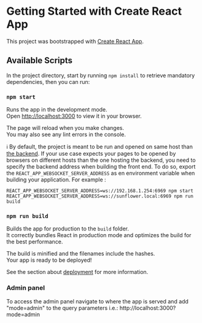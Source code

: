 # Getting Started with Create React App

This project was bootstrapped with [Create React App](https://github.com/facebook/create-react-app).

## Available Scripts

In the project directory, start by running `npm install` to retrieve mandatory dependencies, then you can run:

### `npm start`

Runs the app in the development mode.\
Open [http://localhost:3000](http://localhost:3000) to view it in your browser.

The page will reload when you make changes.\
You may also see any lint errors in the console.

:information_source: By default, the project is meant to be run and opened on same host than [the backend](https://github.com/ratchet34/blindtest-reforged-back). If your use case expects your pages to be opened by browsers on different hosts than the one hosting the backend, you need to specify the backend address  when building the front end. To do so, export the `REACT_APP_WEBSOCKET_SERVER_ADDRESS` as en environment variable when building your application. For example : 
```
REACT_APP_WEBSOCKET_SERVER_ADDRESS=ws://192.168.1.254:6969 npm start
REACT_APP_WEBSOCKET_SERVER_ADDRESS=ws://sunflower.local:6969 npm run build
```

### `npm run build`

Builds the app for production to the `build` folder.\
It correctly bundles React in production mode and optimizes the build for the best performance.

The build is minified and the filenames include the hashes.\
Your app is ready to be deployed!

See the section about [deployment](https://facebook.github.io/create-react-app/docs/deployment) for more information.

### Admin panel

To access the admin panel navigate to where the app is served and add "mode=admin" to the query parameters i.e.: http://localhost:3000?mode=admin
